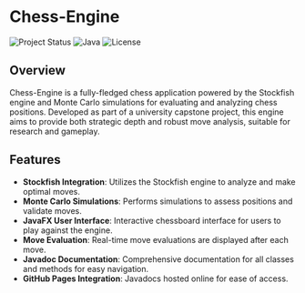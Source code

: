 # Chess-Engine

![Project Status](https://img.shields.io/badge/Status-Active-brightgreen.svg) ![Java](https://img.shields.io/badge/Java-17%2B-orange.svg) ![License](https://img.shields.io/badge/License-MIT-blue.svg)

## Overview
Chess-Engine is a fully-fledged chess application powered by the Stockfish engine and Monte Carlo simulations for evaluating and analyzing chess positions. Developed as part of a university capstone project, this engine aims to provide both strategic depth and robust move analysis, suitable for research and gameplay.

## Features
- **Stockfish Integration**: Utilizes the Stockfish engine to analyze and make optimal moves.
- **Monte Carlo Simulations**: Performs simulations to assess positions and validate moves.
- **JavaFX User Interface**: Interactive chessboard interface for users to play against the engine.
- **Move Evaluation**: Real-time move evaluations are displayed after each move.
- **Javadoc Documentation**: Comprehensive documentation for all classes and methods for easy navigation.
- **GitHub Pages Integration**: Javadocs hosted online for ease of access.


